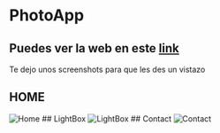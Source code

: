 # PhotoApp
## Puedes ver la web en este [link](https://photoappdemodavidrueda.000webhostapp.com/)

Te dejo unos screenshots para que les des un vistazo
## HOME
<img src="https://i.imgur.com/7AvSxm6.jpeg" alt="Home"/>
## LightBox
<img src="https://i.imgur.com/Ce8Yl4N.png" alt="LightBox"/>
## Contact
<img src="https://i.imgur.com/U6nqyQv.png" alt="Contact"/>

